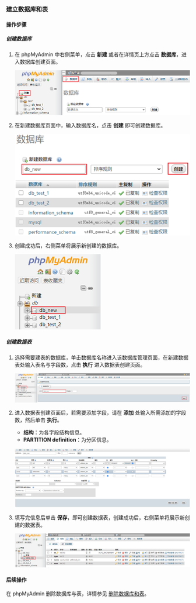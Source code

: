 ### 建立数据库和表

#### 操作步骤

##### 创建数据库

1. 在 phpMyAdmin 中右侧菜单，点击 **新建** 或者在详情页上方点击 **数据库**，进入数据库创建页面。

   ![pmacreate_create](./../../pic/pmacreate_create.png)

2. 在新建数据库页面中，输入数据库名，点击 **创建** 即可创建数据库。

   ![pmacreate_createdb](./../../pic/pmacreate_createdb.png)

3. 创建成功后，右侧菜单将展示新创建的数据库。

   ![pmacreate_dbsuccess](./../../pic/pmacreate_dbsuccess.png)

##### 创建数据表

1. 选择需要建表的数据库，单击数据库名称进入该数据库管理页面，在新建数据表处输入表名与字段数，点击 **执行** 进入数据表创建页面。

   ![pmacreate_table](./../../pic/pmacreate_table.png)

2. 进入数据表创建页面后，若需要添加字段，请在 **添加** 处输入所需添加的字段数，然后单击 **执行**。

   + **结构**：为各字段结构信息。
   + **PARTITION definition**：为分区信息。

   ![pmacreate_createtable](./../../pic/pmacreate_createtable.png)

3. 填写完信息后单击 **保存**，即可创建数据表，创建成功后，右侧菜单将展示新创建的数据表。

   ![pmacreate_tablesucess](./../../pic/pmacreate_tablesucess.png)

#### 后续操作

在 phpMyAdmin 删除数据库与表，详情参见 [删除数据库和表](./02.删除数据库和表.md)。
